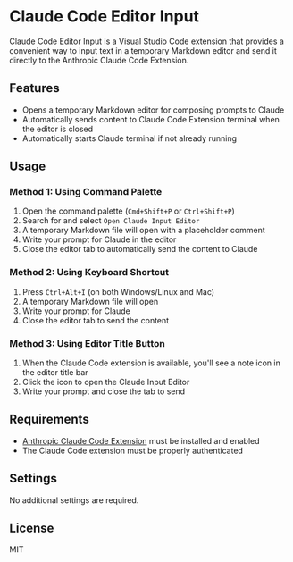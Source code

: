 # Claude Code Editor Input

Claude Code Editor Input is a Visual Studio Code extension that provides a convenient way to input text in a temporary Markdown editor and send it directly to the Anthropic Claude Code Extension.

## Features

- Opens a temporary Markdown editor for composing prompts to Claude
- Automatically sends content to Claude Code Extension terminal when the editor is closed
- Automatically starts Claude terminal if not already running

## Usage

### Method 1: Using Command Palette
1. Open the command palette (`Cmd+Shift+P` or `Ctrl+Shift+P`)
2. Search for and select `Open Claude Input Editor`
3. A temporary Markdown file will open with a placeholder comment
4. Write your prompt for Claude in the editor
5. Close the editor tab to automatically send the content to Claude

### Method 2: Using Keyboard Shortcut
1. Press `Ctrl+Alt+I` (on both Windows/Linux and Mac)
2. A temporary Markdown file will open
3. Write your prompt for Claude
4. Close the editor tab to send the content

### Method 3: Using Editor Title Button
1. When the Claude Code extension is available, you'll see a note icon in the editor title bar
2. Click the icon to open the Claude Input Editor
3. Write your prompt and close the tab to send

## Requirements

- [Anthropic Claude Code Extension](https://marketplace.visualstudio.com/items?itemName=anthropic.claude-code) must be installed and enabled
- The Claude Code extension must be properly authenticated

## Settings

No additional settings are required.

## License

MIT
